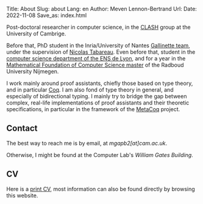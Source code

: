 Title: About
Slug: about
Lang: en
Author: Meven Lennon-Bertrand
Url:
Date: 2022-11-08
Save_as: index.html

Post-doctoral researcher in computer science, in the [CLASH](https://www.cl.cam.ac.uk/research/clash/) group at the University of Cambrige.

Before that, PhD student in the Inria/University of Nantes [Gallinette team](http://gallinette.inria.fr/), under the supervision of [Nicolas Tabareau](http://tabareau.fr).
Even before that, student in the [computer science department of the ENS de Lyon](http://www.ens-lyon.fr/DI/), and for a year in the [Mathematical Foundation of Computer Science master](https://www.ru.nl/courseguides/science/master/master-computing-science/specialisation-mfocs-0/) of the Radboud University Nijmegen.

I work mainly around proof assistants, chiefly those based on type theory, and in particular [Coq](https://coq.inria.fr/).
I am also fond of type theory in general, and especially of bidirectional typing.
I mainly try to bridge the gap between complex, real-life implementations of proof assistants
and their theoretic specifications, in particular in the framework of the [MetaCoq](https://metacoq.github.io/) project.

## Contact

The best way to reach me is by email, at *mgapb2\[at\]cam.ac.uk*.

Otherwise, I might be found at the Computer Lab's *William Gates Building*.

## CV

Here is a [print CV]({static}/documents/CV-en.pdf), most information can also be found directly by browsing this website.